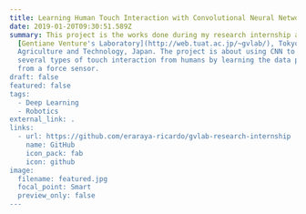 ```yaml
---
title: Learning Human Touch Interaction with Convolutional Neural Networks
date: 2019-01-20T09:30:51.589Z
summary: This project is the works done during my research internship at
  [Gentiane Venture's Laboratory](http://web.tuat.ac.jp/~gvlab/), Tokyo Univ. of
  Agriculture and Technology, Japan. The project is about using CNN to classify
  several types of touch interaction from humans by learning the data pattern
  from a force sensor.
draft: false
featured: false
tags:
  - Deep Learning
  - Robotics
external_link: .
links:
  - url: https://github.com/eraraya-ricardo/gvlab-research-internship
    name: GitHub
    icon_pack: fab
    icon: github
image:
  filename: featured.jpg
  focal_point: Smart
  preview_only: false
---
```

